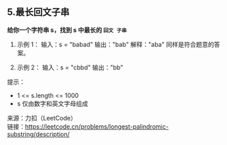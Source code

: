 ## 5.最长回文子串

**给你一个字符串 s，找到 s 中最长的 `回文 子串`**

1. 示例 1：
   输入：s = "babad"
   输出："bab"
   解释："aba" 同样是符合题意的答案。

2. 示例 2：
   输入：s = "cbbd"
   输出："bb"

提示：

- 1 <= s.length <= 1000
- s 仅由数字和英文字母组成

来源：力扣（LeetCode）  
链接：https://leetcode.cn/problems/longest-palindromic-substring/description/
